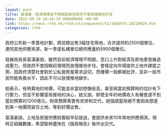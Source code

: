 ```yaml
---
layout: post
title: 甯漢豪：經濟環境有不明朗因素但政府不會放慢推地步伐
date: 2022-09-29 16:44:29.000000000 +08:00
link: https://news.rthk.hk/rthk/ch/component/k2/1668975-20220929.htm
categories: rthk
---
```


政府公布新一季賣地計劃，將招標出售3幅住宅用地，合共提供約2500個單位，連同其他供應來源，新一季度私樓單位總供應量約5900個單位。

發展局局長甯漢豪說，雖然目前經濟環境不明朗，息口上升對經濟及房地產發展造成壓力，但政府不會因眼前環境而放慢推地步伐，會穩定向市場提供土地作建屋之用，因政府清楚社會對於公私營房屋需求迫切，而樓價一般都被批評，並非一般市民所能負擔水平，因此不可以放慢推地腳步。

她表示，有時賣地的地價，可能並非當初想像般高，甚至與當初預算時的估計有下行壓力，但並不影響當局推地的決心，她又說，即使全年的地價收入有機會達不到當初預算的1200億元，財政預算案會有安排和交代，她強調當局絕不會因為想達到某一地價而留住土地，等到好價出售。

甯漢豪說，土地及房屋供應統籌組早前提過，會提供未來10年熟地供應預測，現時正組織數據，希望能夠盡快在《施政報告》後作出交代。

